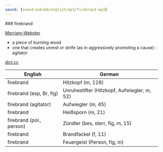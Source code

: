 ```yaml
---
sound: [sound:ankimd/english/mp3/firebrand.mp3]
---
```


\### firebrand

[Merriam-Webster](https://www.merriam-webster.com/dictionary/firebrand)

- a piece of burning wood
- one that creates unrest or strife (as in aggressively promoting a cause) : agitator

[dict.cc](https://www.dict.cc/firebrand)

| English        | German       |
| -------------- | ------------ |
| firebrand | Hitzkopf (m, 128) |
| firebrand (esp, Br, fig) | Unruhestifter (Hitzkopf, Aufwiegler, m, 52) |
| firebrand (agitator) | Aufwiegler (m, 45) |
| firebrand | Heißsporn (m, 21) |
| firebrand (pol., person) | Zündler (bes, sterr, fig, m, 15) |
| firebrand | Brandfackel (f, 11) |
| firebrand | Feuergeist (Person, fig, m) |
